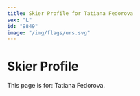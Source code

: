```yaml
---
title: Skier Profile for Tatiana Fedorova
sex: "L"
id: "9849"
image: "/img/flags/urs.svg" 
---
```


# Skier Profile

This page is for: Tatiana Fedorova.
    